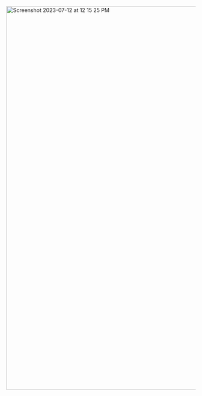 <img width="1020" alt="Screenshot 2023-07-12 at 12 15 25 PM" src="https://github.com/Chilam-Yim/current_time/assets/101900770/8de88532-6220-4971-bfd2-8c1f5275e770">
